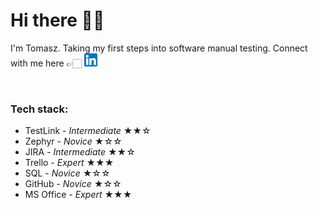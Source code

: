 

# Hi there 🙋‍♂️
<p>I'm Tomasz. Taking my first steps into software manual testing. Connect with me here 👉🏻 
<a href="https://www.linkedin.com/in/tomasz-chaci%C5%84ski-6388b7247/"><img src="https://raw.githubusercontent.com/x44ibn7/x44ibn7/main/images/linkedin.png" alt="Tomasz|LinkedIn" width="21px"/></a></p>

<br>

### Tech stack:
- TestLink - *Intermediate* ★★☆
- Zephyr - *Novice* ★☆☆
- JIRA - *Intermediate* ★★☆
- Trello - *Expert* ★★★
- SQL - *Novice* ★☆☆
- GitHub - *Novice* ★☆☆
- MS Office - *Expert* ★★★




